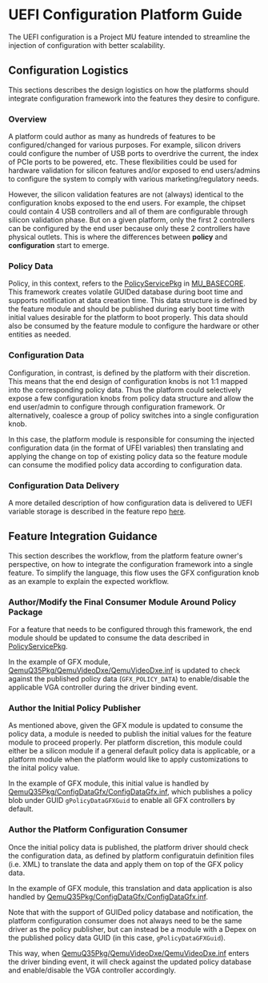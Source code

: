 # UEFI Configuration Platform Guide

The UEFI configuration is a Project MU feature intended to streamline the injection of configuration with better scalability.

## Configuration Logistics

This sections describes the design logistics on how the platforms should integrate configuration framework into the features
they desire to configure.

### Overview

A platform could author as many as hundreds of features to be configured/changed for various purposes. For example, silicon
drivers could configure the number of USB ports to overdrive the current, the index of PCIe ports to be powered, etc. These
flexibilities could be used for hardware validation for silicon features and/or exposed to end users/admins to configure
the system to comply with various marketing/regulatory needs.

However, the silicon validation features are not (always) identical to the configuration knobs exposed to the end users.
For example, the chipset could contain 4 USB controllers and all of them are configurable through silicon validation phase.
But on a given platform, only the first 2 controllers can be configured by the end user because only these 2 controllers
have physical outlets. This is where the differences between __policy__ and __configuration__ start to emerge.

### Policy Data

Policy, in this context, refers to the [PolicyServicePkg](https://microsoft.github.io/mu/dyn/mu_basecore/PolicyServicePkg/)
in [MU_BASECORE](https://github.com/microsoft/mu_basecore). This framework creates volatile GUIDed database during boot
time and supports notification at data creation time. This data structure is defined by the feature module and should be
published during early boot time with initial values desirable for the platform to boot properly. This data should also be
consumed by the feature module to configure the hardware or other entities as needed.

### Configuration Data

Configuration, in contrast, is defined by the platform with their discretion. This means that the end design of configuration
knobs is not 1:1 mapped into the corresponding policy data. Thus the platform could selectively expose a few configuration
knobs from policy data structure and allow the end user/admin to configure through configuration framework. Or alternatively,
coalesce a group of policy switches into a single configuration knob.

In this case, the platform module is responsible for consuming the injected configuration data (in the format of UFEI variables)
then translating and applying the change on top of existing policy data so the feature module can consume the modified policy
data according to configuration data.

### Configuration Data Delivery

A more detailed description of how configuration data is delivered to UEFI variable storage is described in the feature repo
[here](https://github.com/microsoft/mu_feature_config/blob/main/SetupDataPkg/Docs/Overview/Overview.md).

## Feature Integration Guidance

This section describes the workflow, from the platform feature owner's perspective, on how to integrate the configuration
framework into a single feature. To simplify the language, this flow uses the GFX configuration knob as an example to explain
the expected workflow.

### Author/Modify the Final Consumer Module Around Policy Package

For a feature that needs to be configured through this framework, the end module should be updated to consume the data
described in [PolicyServicePkg](https://microsoft.github.io/mu/dyn/mu_basecore/PolicyServicePkg/).

In the example of GFX module, [QemuQ35Pkg/QemuVideoDxe/QemuVideoDxe.inf](../../QemuVideoDxe/QemuVideoDxe.inf) is updated
to check against the published policy data (`GFX_POLICY_DATA`) to enable/disable the applicable VGA controller during the
driver binding event.

### Author the Initial Policy Publisher

As mentioned above, given the GFX module is updated to consume the policy data, a module is needed to publish the initial
values for the feature module to proceed properly. Per platform discretion, this module could either be a silicon module
if a general default policy data is applicable, or a platform module when the platform would like to apply customizations
to the inital policy value.

In the example of GFX module, this initial value is handled by [QemuQ35Pkg/ConfigDataGfx/ConfigDataGfx.inf](../../ConfigDataGfx/ConfigDataGfx.inf),
which publishes a policy blob under GUID `gPolicyDataGFXGuid` to enable all GFX controllers by default.

### Author the Platform Configuration Consumer

Once the initial policy data is published, the platform driver should check the configuration data, as defined by platform
configuratuin definition files (i.e. XML) to translate the data and apply them on top of the GFX policy data.

In the example of GFX module, this translation and data application is also handled by [QemuQ35Pkg/ConfigDataGfx/ConfigDataGfx.inf](../../ConfigDataGfx/ConfigDataGfx.inf).

Note that with the support of GUIDed policy database and notification, the platform configuration consumer does not always
need to be the same driver as the policy publisher, but can instead be a module with a Depex on the published policy data
GUID (in this case, `gPolicyDataGFXGuid`).

This way, when [QemuQ35Pkg/QemuVideoDxe/QemuVideoDxe.inf](../../QemuVideoDxe/QemuVideoDxe.inf) enters the driver binding
event, it will check against the updated policy database and enable/disable the VGA controller accordingly.
